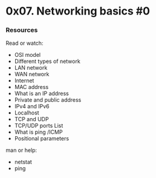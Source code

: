 # 0x07. Networking basics #0
### Resources
Read or watch:

+ OSI model
+ Different types of network
+ LAN network
+ WAN network
+ Internet
+ MAC address
+ What is an IP address
+ Private and public address
+ IPv4 and IPv6
+ Localhost
+ TCP and UDP
+ TCP/UDP ports List
+ What is ping /ICMP
+ Positional parameters

man or help:

+ netstat
+ ping
